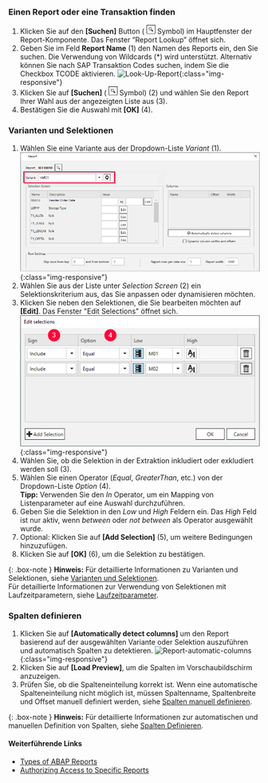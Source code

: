 ### Einen Report oder eine Transaktion finden
1. Klicken Sie auf den **[Suchen]** Button ( ![magnifying-glass](/img/content/icons/magnifying-glass.png) Symbol) im Hauptfenster der Report-Komponente. Das Fenster “Report Lookup” öffnet sich.
2. Geben Sie im Feld **Report Name** (1) den Namen des Reports ein, den Sie suchen. Die Verwendung von Wildcards (*) wird unterstützt. 
Alternativ können Sie nach SAP Transaktion Codes suchen, indem Sie die Checkbox TCODE aktivieren.
![Look-Up-Report](/img/content/Look-Up-Report.png){:class="img-responsive"}
3. Klicken Sie auf **[Suchen]** ( ![magnifying-glass](/img/content/icons/magnifying-glass.png) Symbol) (2) und wählen Sie den Report Ihrer Wahl aus der angezeigten Liste aus (3).
4. Bestätigen Sie die Auswahl mit **[OK]** (4).

### Varianten und Selektionen

1. Wählen Sie eine Variante aus der Dropdown-Liste *Variant* (1).
![Report-Variants-Section](/img/content/Report-Variants-Selection.png){:class="img-responsive"}
2. Wählen Sie aus der Liste unter *Selection Screen* (2) ein Selektionskriterium aus, das Sie anpassen oder dynamisieren möchten.
3. Klicken Sie neben den Selektionen, die Sie bearbeiten möchten auf **[Edit]**. Das Fenster "Edit Selections" öffnet sich.
![Report-Edit-Selections](/img/content/Report-Edit-Selections.png){:class="img-responsive"}
4. Wählen Sie, ob die Selektion in der Extraktion inkludiert oder exkludiert werden soll (3).
5. Wählen Sie einen Operator (*Equal*, *GreaterThan*, etc.) von der Dropdown-Liste *Option* (4).<br>
**Tipp:** Verwenden Sie den *In* Operator, um ein Mapping von Listenparameter auf eine Auswahl durchzuführen. 
6. Geben Sie die Selektion in den *Low* und *High* Feldern ein. Das *High* Feld ist nur aktiv, wenn *between* oder *not between* als Operator ausgewählt wurde.
7. Optional: Klicken Sie auf **[Add Selection]** (5), um weitere Bedingungen hinzuzufügen.
8. Klicken Sie auf **[OK]** (6), um die Selektion zu bestätigen.

{: .box-note }
**Hinweis:** Für detaillierte Informationen zu Varianten und Selektionen, siehe [Varianten und Selektionen](./report-variants-and-selections).<br>
Für detaillierte Informationen zur Verwendung von Selektionen mit Laufzeitparametern, siehe [Laufzeitparameter](./report-edit-runtime-parameters).

### Spalten definieren

1. Klicken Sie auf **[Automatically detect columns]** um den Report basierend auf der ausgewählten Variante oder Selektion auszuführen und automatisch Spalten zu detektieren.
![Report-automatic-columns](/img/content/Report_new_automatic_columns.png){:class="img-responsive"}
2. Klicken Sie auf **[Load Preview]**, um die Spalten im Vorschaubildschirm anzuzeigen.
3. Prüfen Sie, ob die Spalteneinteilung korrekt ist. Wenn eine automatische Spalteneinteilung nicht möglich ist, müssen Spaltenname, Spaltenbreite und Offset manuell definiert werden, siehe [Spalten manuell definieren](./report-columns-define#spalten-manuell-definieren).

{: .box-note }
**Hinweis:** Für detaillierte Informationen zur automatischen und manuellen Definition von Spalten, siehe [Spalten Definieren](./report-columns-define).


#### Weiterführende Links
- [Types of ABAP Reports](https://wiki.scn.sap.com/wiki/display/ABAP/Types+of+Reports)
- [Authorizing Access to Specific Reports](https://kb.theobald-software.com/sap/authorizing-access-to-specific-reports)